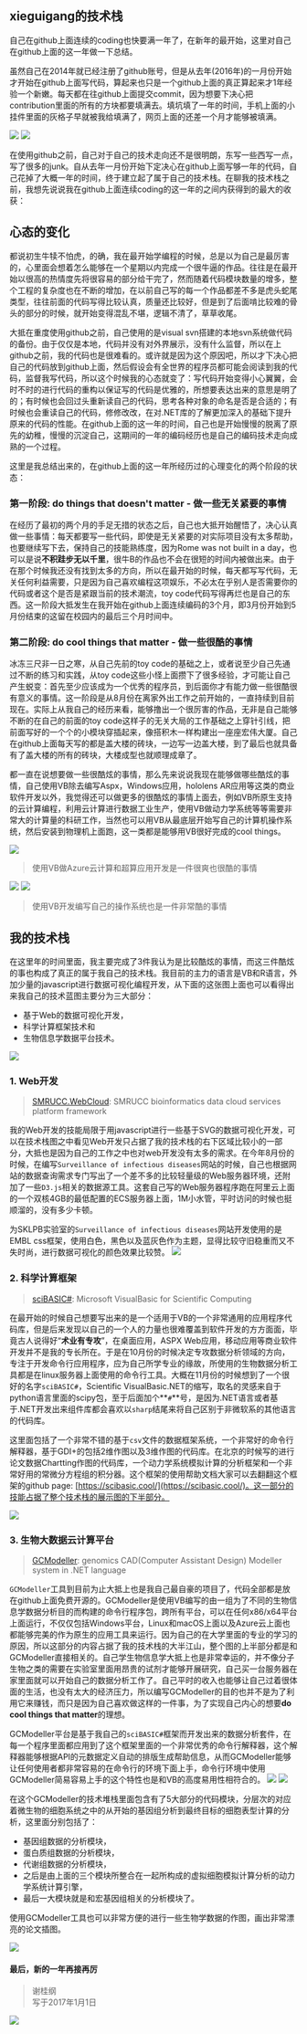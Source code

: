 ## xieguigang的技术栈

自己在github上面连续的coding也快要满一年了，在新年的最开始，这里对自己在github上面的这一年做一下总结。

虽然自己在2014年就已经注册了github账号，但是从去年(2016年)的一月份开始才开始在github上面写代码，算起来也只是一个github上面的真正算起来才1年经验一个新嫩。每天都在往github上面提交commit，因为想要下决心把contribution里面的所有的方块都要填满去。填坑填了一年的时间，手机上面的小挂件里面的灰格子早就被我给填满了，网页上面的还差一个月才能够被填满。

![](./images/phone.png)
![](./images/github-2017-1-1.png)

在使用github之前，自己对于自己的技术走向还不是很明朗，东写一些西写一点，写了很多的junk。自从去年一月份开始下定决心在github上面写够一年的代码，自己花掉了大概一年的时间，终于建立起了属于自己的技术栈。在聊我的技术栈之前，我想先说说我在github上面连续coding的这一年的之间内获得到的最大的收获：

## 心态的变化
都说初生牛犊不怕虎，的确，我在最开始学编程的时候，总是以为自己是最厉害的，心里面会想着怎么能够在一个星期以内完成一个很牛逼的作品。往往是在最开始以很高的热情度先将很容易的部分给干完了，然而随着代码模块数量的增多，整个工程的复杂度也在不断的增加，在以前自己写的每一个作品都差不多是虎头蛇尾类型，往往前面的代码写得比较认真，质量还比较好，但是到了后面啃比较难的骨头的部分的时候，就开始变得混乱不堪，逻辑不清了，草草收尾。

大抵在重度使用github之前，自己使用的是visual svn搭建的本地svn系统做代码的备份。由于仅仅是本地，代码并没有对外界展示，没有什么监督，所以在上github之前，我的代码也是很难看的。或许就是因为这个原因吧，所以才下决心把自己的代码放到github上面，然后假设会有全世界的程序员都可能会阅读到我的代码，监督我写代码，所以这个时候我的心态就变了：写代码开始变得小心翼翼，会时不时的进行代码的重构以保证写的代码是优雅的，所想要表达出来的意思是明了的；有时候也会回过头重新读自己的代码，思考各种对象的命名是否是合适的；有时候也会重读自己的代码，修修改改，在对.NET库的了解更加深入的基础下提升原来的代码的性能。在github上面的这一年的时间，自己也是开始慢慢的脱离了原先的幼稚，慢慢的沉淀自己，这期间的一年的编码经历也是自己的编码技术走向成熟的一个过程。

这里是我总结出来的，在github上面的这一年所经历过的心理变化的两个阶段的状态：

### 第一阶段: do things that doesn't matter - 做一些无关紧要的事情
在经历了最初的两个月的手足无措的状态之后，自己也大抵开始醒悟了，决心认真做一些事情：每天都要写一些代码，即使是无关紧要的对实际项目没有太多帮助，也要继续写下去，保持自己的技能熟练度，因为Rome was not built in a day，也可以是说**不积跬步无以千里**，很牛B的作品也不会在很短的时间内被做出来。由于在那个时候我还没有找到太多的方向，所以在最开始的时候，每天都写写代码，无关任何利益需要，只是因为自己喜欢编程这项娱乐，不必太在乎别人是否需要你的代码或者这个是否是紧跟当前的技术潮流，toy code代码写得再烂也是自己的东西。这一阶段大抵发生在我开始在github上面连续编码的3个月，即3月份开始到5月份结束的这留在校园内的最后三个月时间中。

### 第二阶段: do cool things that matter - 做一些很酷的事情
冰冻三尺非一日之寒，从自己先前的toy code的基础之上，或者说至少自己先通过不断的练习和实践，从toy code这些小怪上面攒下了很多经验，才可能让自己产生蜕变：首先至少应该成为一个优秀的程序员，到后面你才有能力做一些很酷很有意义的事情。这一阶段是从8月份在离家外出工作之前开始的，一直持续到目前现在。实际上从我自己的经历来看，能够撸出一个很厉害的作品，无非是自己能够不断的在自己的前面的toy code这样子的无关大局的工作基础之上穿针引线，把前面写好的一个个的小模块穿插起来，像搭积木一样构建出一座座宏伟大厦。自己在github上面每天写的都是盖大楼的砖块，一边写一边盖大楼，到了最后也就具备有了盖大楼的所有的砖块，大楼成型也就顺理成章了。

都一直在说想要做一些很酷炫的事情，那么先来说说我现在能够做哪些酷炫的事情，自己使用VB除去编写Aspx，Windows应用，hololens AR应用等这类的商业软件开发以外，我觉得还可以做更多的很酷炫的事情上面去，例如VB所原生支持的云计算编程，利用云计算进行数据工业生产，使用VB做动力学系统等等需要非常大的计算量的科研工作，当然也可以用VB从最底层开始写自己的计算机操作系统，然后安装到物理机上面跑，这一类都是能够用VB很好完成的cool things。

![](./images/VB_azure.png)

> 使用VB做Azure云计算和超算应用开发是一件很爽也很酷的事情

![](./images/VB_os2.png)
![](./images/VB_os.png)

> 使用VB开发编写自己的操作系统也是一件非常酷的事情

## 我的技术栈

在这里年的时间里面，我主要完成了3件我认为是比较酷炫的事情，而这三件酷炫的事也构成了真正的属于我自己的技术栈。我目前的主力的语言是VB和R语言，外加少量的javascript进行数据可视化编程开发，从下面的这张图上面也可以看得出来我自己的技术蓝图主要分为三大部分：

+ 基于Web的数据可视化开发，
+ 科学计算框架技术和
+ 生物信息学数据平台技术。

![](./xieguigang-my_tech_stack.png)

### 1. Web开发
> [SMRUCC.WebCloud](https://github.com/SMRUCC/SMRUCC.WebCloud): SMRUCC bioinformatics data cloud services platform framework

我的Web开发的技能局限于用javascript进行一些基于SVG的数据可视化开发，可以在技术栈图之中看见Web开发只占据了我的技术栈的右下区域比较小的一部分，大抵也是因为自己的工作之中也对web开发没有太多的需求。在今年8月份的时候，在编写``Surveillance of infectious diseases``网站的时候，自己也根据网站的数据查询需求专门写出了一个差不多的比较轻量级的Web服务器环境，还附加了一些``D3.js``相关的数据源工具。这套自己写的Web服务器程序跑在阿里云上面的一个双核4GB的最低配置的ECS服务器上面，1M小水管，平时访问的时候也挺顺溜的，没有多少卡顿。

为SKLPB实验室的``Surveillance of infectious diseases``网站开发使用的是EMBL css框架，使用白色，黑色以及蓝灰色作为主题，显得比较守旧稳重而又不失时尚，进行数据可视化的颜色效果比较赞。
![](./images/D3.png)

### 2. 科学计算框架
> [sciBASIC#](https://github.com/xieguigang/sciBASIC): Microsoft VisualBasic for Scientific Computing

在最开始的时候自己想要写出来的是一个适用于VB的一个非常通用的应用程序代码库，但是后来发现以自己的一个人的力量也很难覆盖到软件开发的方方面面，毕竟古人说得好“**术业有专攻**”，在桌面应用，ASPX Web应用，移动应用等商业软件开发并不是我的专长所在。于是在10月份的时候决定专攻数据分析领域的方向，专注于开发命令行应用程序，应为自己所学专业的缘故，所使用的生物数据分析工具都是在linux服务器上面使用的命令行工具。大概在11月份的时候想到了一个很好的名字``sciBASIC#``，Scientific VisualBasic.NET的缩写，取名的灵感来自于python语言里面的scipy包，至于后面加个**``#``**号，是因为.NET语言或者基于.NET开发出来组件库都会喜欢以``sharp``结尾来将自己区别于非微软系的其他语言的代码库。

这里面包括了一个非常不错的基于``csv``文件的数据框架系统，一个非常好的命令行解释器，基于GDI+的包括2维作图以及3维作图的代码库。在北京的时候写的进行论文数据Chartting作图的代码库，一个动力学系统模拟计算的分析框架和一个非常好用的常微分方程组的积分器。这个框架的使用帮助文档大家可以去翻翻这个框架的github page: [https://scibasic.cool/](https://scibasic.cool/)。这一部分的技能占据了整个技术栈的展示图的下半部分。

![](./images/3d-heatmap.png)

### 3. 生物大数据云计算平台
> [GCModeller](http://gcmodeller.org): genomics CAD(Computer Assistant Design) Modeller system in .NET language

``GCModeller``工具到目前为止大抵上也是我自己最自豪的项目了，代码全部都是放在github上面免费开源的。GCModeller是使用VB编写的由一组为了不同的生物信息学数据分析目的而构建的命令行程序包，跨所有平台，可以在任何x86/x64平台上面运行，不仅仅包括Windows平台，Linux和macOS上面以及Azure云上面也都能够完美的作为原生的应用工具来运行。因为自己的在大学里面的专业的学习的原因，所以这部分的内容占据了我的技术栈的大半江山，整个图的上半部分都是和GCModeller直接相关的。自己学生物信息学大抵上也是非常幸运的，并不像分子生物之类的需要在实验室里面用昂贵的试剂才能够开展研究，自己买一台服务器在家里面就可以开始自己的数据分析工作了。自己平时的收入也能够让自己过着很体面的生活，也没有太大的经济压力，所以编写GCModeller的目的也并不是为了利用它来赚钱，而只是因为自己喜欢做这样的一件事，为了实现自己内心的想要**do cool things that matter**的理想。

GCModeller平台是基于我自己的``sciBASIC#``框架而开发出来的数据分析套件，在每一个程序里面都应用到了这个框架里面的一个非常优秀的命令行解释器，这个解释器能够根据API的元数据定义自动的排版生成帮助信息，从而GCModeller能够让任何使用者都非常容易的在命令行的环境下面上手，命令行环境中使用GCModeller简易容易上手的这个特性也是和VB的高度易用性相符合的。
![](./images/GCModeller_console2.png)
![](./images/GCModeller_console1.png)

在这个GCModeller的技术堆栈里面包含有了5大部分的代码模块，分层次的对应着微生物的细胞系统之中的从开始的基因组分析到最终目标的细胞表型计算的分析，这里面分别包括了：

+ 基因组数据的分析模块，
+ 蛋白质组数据的分析模块，
+ 代谢组数据的分析模块，
+ 之后是由上面的三个模块所整合在一起所构成的虚拟细胞模拟计算分析的动力学系统计算引擎，
+ 最后一大模块就是和宏基因组相关的分析模块了。

使用GCModeller工具也可以非常方便的进行一些生物学数据的作图，画出非常漂亮的论文插图。

![](./images/GCModeller.png)

#### 最后，新的一年再接再厉

> 谢桂纲<br/>
> 写于2017年1月1日

![](./images/stack.xieguigang.me.png)